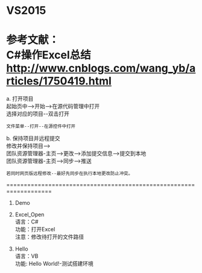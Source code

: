 # VS2015
参考文献：<br/>
C#操作Excel总结<br/>
http://www.cnblogs.com/wang_yb/articles/1750419.html<br/>
===================================================================
a. 打开项目<br/>
    起始页中-->开始-->在源代码管理中打开<br/>
    选择对应的项目--双击打开<br/>
    
    文件菜单--打开--在源控件中打开
    
    

b. 保持项目并远程提交<br/>
    修改并保持项目--><br/>
    团队资源管理器-主页-->更改-->添加提交信息-->提交到本地<br/>
    团队资源管理器-主页-->同步-->推送<br/>
    
    若同时网页版远程修改--最好先同步在执行本地更改防止冲突。

===================================================================

1. Demo<br/>

2. Excel_Open<br/>
    语言：C#<br/>
    功能：打开Excel<br/>
    注意：修改待打开的文件路径<br/>

3. Hello<br/>
    语言：VB<br/>
    功能: Hello World!-测试搭建环境<br/>









